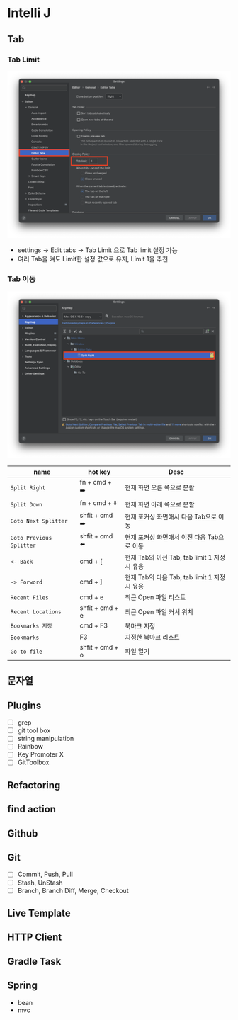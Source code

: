 # Intelli J

## Tab

### Tab Limit

![](images/tib-1.png)

* settings -> Edit tabs -> Tab Limit 으로 Tab limit 설정 가능
* 여러 Tab을 켜도 Limit한 설정 값으로 유지, Limit 1을 추천

### Tab 이동

![](images/tip-2.png)

| name                     | hot key         | Desc                                         |
| ------------------------ | --------------- | -------------------------------------------- |
| `Split Right`            | fn + cmd +  ➡️   | 현재 화면 오른 쪽으로 분활                   |
| `Split Down`             | fn + cmd +  ⬇️   | 현재 화면 아래 쪽으로 분할                   |
| `Goto Next Splitter`     | shfit + cmd  ➡️  | 현재 포커싱 화면애서 다음 Tab으로 이동       |
| `Goto Previous Splitter` | shfit + cmd  ⬅️  | 현재 포커싱 화면애서 이전 다음 Tab으로 이동  |
| `<- Back`                | cmd + [         | 현재 Tab의 이전 Tab, tab limit 1 지정시 유용 |
| `-> Forword`             | cmd + ]         | 현재 Tab의 다음 Tab, tab limit 1 지정시 유용 |
| `Recent Files`           | cmd + e         | 최근 Open 파일 리스트                        |
| `Recent Locations`       | shfit + cmd + e | 최근 Open 파일 커서 위치                     |
| `Bookmarks 지정`         | cmd + F3        | 북마크 지정                                  |
| `Bookmarks`              | F3              | 지정한 북마크 리스트                         |
| `Go to file`             | shfit + cmd + o | 파일 열기                                    |

## 문자열

## Plugins
* [ ] grep
* [ ] git tool box
* [ ] string manipulation
* [ ] Rainbow
* [ ] Key Promoter X
* [ ] GitToolbox

## Refactoring

## find action

## Github

## Git
* [ ] Commit, Push, Pull
* [ ] Stash, UnStash
* [ ] Branch, Branch Diff, Merge, Checkout

## Live Template

## HTTP Client

## Gradle Task

## Spring 
* bean
* mvc

## 